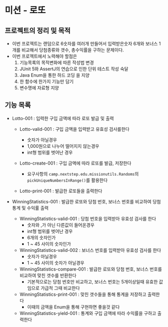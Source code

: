 # 미션 - 로또
## 프로젝트의 정리 및 목적
- 이번 프로젝트는 랜덤으로 6숫자를 여러개 만들어서 입력받은숫자 6개와 보너스 1개를 비교해서 당첨종류와 갯수, 총수익률을 구하는 문제이다.
- 이번 프로젝트에서 노력해야 할점은
    1) 기능목록의 목적변화에 따른 작성법 변경
    2) JUnit 5와 AssertJ의 연습으로 인한 단위 테스트 작성 숙달
    3) Java Enum을 통한 하드 코딩 을 지양
    4) 한 함수에 한가지 기능만 담기
    5) 변수명에 자료형 지양

## 기능 목록
- Lotto-001 : 입력한 구입 금액에 따라 로또 발급 및 출력
    - Lotto-valid-001 : 구입 금액을 입력받고 유효성 검사를한다
        - 숫자가 아닐경우
        - 1,000원으로 나누어 떨어지지 않는경우
        - int형 범위를 벗어난 경우

    - Lotto-create-001 : 구입 금액에 따라 로또를 발급, 저장한다
        - 요구사항의 `camp.nextstep.edu.missionutils.Randoms`의 `pickUniqueNumbersInRange()`를 활용한다
    - Lotto-print-001 : 발급한 로또들을 출력한다


- WinningStatistics-001 : 발급한 로또와 당첨 번호, 보너스 번호를 비교하여 당첨 통계 및 수익률 출력
    - WinningStatistics-valid-001 : 당첨 번호을 입력받아 유효성 검사를 한다
        - 숫자와 ,가 아닌 다른값이 들어온경우
        - int형 범위를 벗어난 경우
        - 6개의 숫자인가
        - 1 ~ 45 사이의 숫자인가
    - WinningStatistics-valid-002 : 보너스 번호를 입력받아 유효성 검사를 한다
        - 숫자가 아닐경우
        - 1 ~ 45 사이의 숫자가 아닐경우
    - WinningStatistics-compare-001 : 발급한 로또와 당첨 번호, 보너스 번호를 비교하여 맞친 갯수를 반환한다
        - 기본적으로는 당첨 번호만 비교하고, 보너스 번호는 5개이상일때 유효한 값임으로 가급적 그때 비교한다
    - WinningStatistics-print-001 : 맞친 갯수들을 통해 통계을 저장하고 출력한다
        - 이때의 금액을 Enum을 통해 구현하면 좋을것 같다
    - WinningStatistics-yield-001 : 통계와 구입 금액에 따라 수익률을 구하고 출력한다
